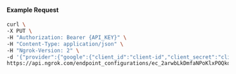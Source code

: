 <!-- Code generated for API Clients. DO NOT EDIT. -->

#### Example Request

```bash
curl \
-X PUT \
-H "Authorization: Bearer {API_KEY}" \
-H "Content-Type: application/json" \
-H "Ngrok-Version: 2" \
-d '{"provider":{"google":{"client_id":"client-id","client_secret":"client-secret","scopes":["profile","email","https://www.googleapis.com/auth/gmail.compose"],"email_addresses":["alan@example.com"]}},"options_passthrough":true}' \
https://api.ngrok.com/endpoint_configurations/ec_2arwbLkDmfaNPoKlxPOQkdah1BF/oauth
```
